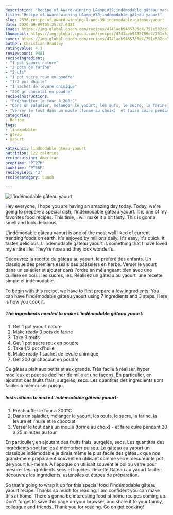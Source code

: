 ```yaml
---
description: "Recipe of Award-winning L&amp;#39;indémodable gâteau yaourt"
title: "Recipe of Award-winning L&amp;#39;indémodable gâteau yaourt"
slug: 2536-recipe-of-award-winning-l-and-39-indemodable-gateau-yaourt
date: 2020-09-09T05:25:57.643Z
image: https://img-global.cpcdn.com/recipes/4741aeb9485786e4/751x532cq70/lindemodable-gateau-yaourt-photo-principale-de-la-recette.jpg
thumbnail: https://img-global.cpcdn.com/recipes/4741aeb9485786e4/751x532cq70/lindemodable-gateau-yaourt-photo-principale-de-la-recette.jpg
cover: https://img-global.cpcdn.com/recipes/4741aeb9485786e4/751x532cq70/lindemodable-gateau-yaourt-photo-principale-de-la-recette.jpg
author: Christian Bradley
ratingvalue: 4.1
reviewcount: 9481
recipeingredient:
- "1 pot yaourt nature"
- "3 pots de farine"
- "3 ufs"
- "1 pot sucre roux en poudre"
- "1/2 pot dhuile"
- "1 sachet de levure chimique"
- "200 gr chocolat en poudre"
recipeinstructions:
- "Préchauffer le four à 200°C"
- "Dans un saladier, mélanger le yaourt, les œufs, le sucre, la farine, la levure et l&#39;huile et le chocolat"
- "Verser le tout dans un moule (forme au choix)  et faire cuire pendant 20 à 25 minutes au four"
categories:
- Recipe
tags:
- lindmodable
- gteau
- yaourt

katakunci: lindmodable gteau yaourt 
nutrition: 122 calories
recipecuisine: American
preptime: "PT27M"
cooktime: "PT56M"
recipeyield: "3"
recipecategory: Lunch

---
```



![L&#39;indémodable gâteau yaourt](https://img-global.cpcdn.com/recipes/4741aeb9485786e4/751x532cq70/lindemodable-gateau-yaourt-photo-principale-de-la-recette.jpg)

Hey everyone, I hope you are having an amazing day today. Today, we're going to prepare a special dish, l&#39;indémodable gâteau yaourt. It is one of my favorites food recipes. This time, I will make it a bit tasty. This is gonna smell and look delicious.

L&#39;indémodable gâteau yaourt is one of the most well liked of current trending foods on earth. It's enjoyed by millions daily. It's easy, it's quick, it tastes delicious. L&#39;indémodable gâteau yaourt is something that I have loved my entire life. They're nice and they look wonderful.

Découvrez la recette du gâteau au yaourt, le préféré des enfants. Un classique des premiers essais des pâtissiers en herbe. Verser le yaourt dans un saladier et ajouter dans l&#39;ordre en mélangeant bien avec une cuillère en bois : les sucres, les. Réalisez un gâteau au yaourt, une recette simple et indémodable.


To begin with this recipe, we have to first prepare a few ingredients. You can have l&#39;indémodable gâteau yaourt using 7 ingredients and 3 steps. Here is how you cook it.

<!--inarticleads1-->

##### The ingredients needed to make L&#39;indémodable gâteau yaourt:

1. Get 1 pot yaourt nature
1. Make ready 3 pots de farine
1. Take 3 œufs
1. Get 1 pot sucre roux en poudre
1. Take 1/2 pot d&#39;huile
1. Make ready 1 sachet de levure chimique
1. Get 200 gr chocolat en poudre


Ce gâteau plait aux petits et aux grands. Très facile à réaliser, hyper moelleux et peut se décliner de mille et une façons. En particulier, en ajoutant des fruits frais, surgelés, secs. Les quantités des ingrédients sont faciles à mémoriser puisqu. 

<!--inarticleads2-->

##### Instructions to make L&#39;indémodable gâteau yaourt:

1. Préchauffer le four à 200°C
1. Dans un saladier, mélanger le yaourt, les œufs, le sucre, la farine, la levure et l&#39;huile et le chocolat
1. Verser le tout dans un moule (forme au choix)  - et faire cuire pendant 20 à 25 minutes au four


En particulier, en ajoutant des fruits frais, surgelés, secs. Les quantités des ingrédients sont faciles à mémoriser puisqu. Le gâteau au yaourt un classique indémodable je dirais même le plus facile des gâteaux que nos grand-mère préparaient souvent en utilisant comme verre mesureur le pot de yaourt lui-même. A l&#39;époque on utilisait souvent le bol ou verre pour mesurer les ingrédients secs et liquides. Recette Gâteau au yaourt facile : découvrez les ingrédients, ustensiles et étapes de préparation. 

So that's going to wrap it up for this special food l&#39;indémodable gâteau yaourt recipe. Thanks so much for reading. I am confident you can make this at home. There's gonna be interesting food at home recipes coming up. Don't forget to save this page on your browser, and share it to your family, colleague and friends. Thank you for reading. Go on get cooking!
